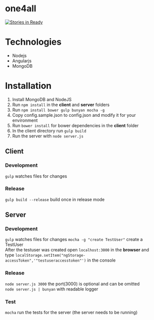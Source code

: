 one4all
=====

[![Stories in Ready](https://badge.waffle.io/Opiskull/one4all.png?label=ready&title=Ready)](https://waffle.io/Opiskull/one4all)


# Technologies
* Nodejs
* Angularjs
* MongoDB

# Installation

1. Install MongoDB and NodeJS
2. Run ```npm install``` in the **client** and **server** folders
3. Run ```npm install bower gulp bunyan mocha -g```
4. Copy config.sample.json to config.json and modify it for your environment
5. Run ```bower install``` for bower dependencies in the **client** folder
6. In the client directory run ```gulp build```
7. Run the server with ```node server.js```

## Client

### Development

```gulp``` watches files for changes

### Release

```gulp build --release``` build once in release mode

## Server

### Development

```gulp``` watches files for changes
```mocha -g "create TestUser"``` create a TestUser  
After the testuser was created open ```localhost:3000``` in the **browser** and type ```localStorage.setItem("ngStorage-accessToken",'"testuseraccesstoken"')``` in the console

### Release

```node server.js 3000``` the port(3000) is optional and can be omitted  
```node server.js | bunyan``` with readable logger

### Test

```mocha``` run the tests for the server (the server needs to be running)
